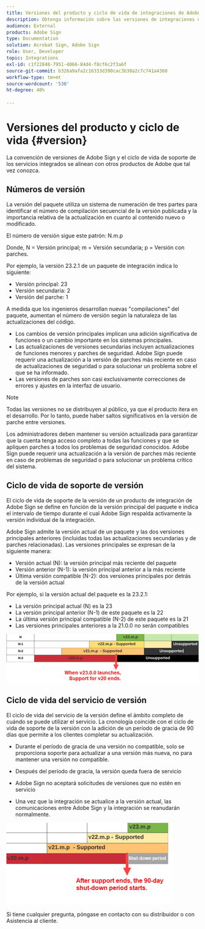 ```yaml
---
title: Versiones del producto y ciclo de vida de integraciones de Adobe Sign
description: Obtenga información sobre las versiones de integraciones de Adobe Sign y el ciclo de vida de soporte
audience: External
products: Adobe Sign
type: Documentation
solution: Acrobat Sign, Adobe Sign
role: User, Developer
topic: Integrations
exl-id: c1f22848-7951-4066-84d4-f8cf6c2f3a6f
source-git-commit: b326a9afa2c16333d390cac3b30a2c7c741a4360
workflow-type: tm+mt
source-wordcount: '530'
ht-degree: 40%

---
```


# Versiones del producto y ciclo de vida {#version}

La convención de versiones de Adobe Sign y el ciclo de vida de soporte de los servicios integrados se alinean con otros productos de Adobe que tal vez conozca.

## Números de versión

La versión del paquete utiliza un sistema de numeración de tres partes para identificar el número de compilación secuencial de la versión publicada y la importancia relativa de la actualización en cuanto al contenido nuevo o modificado.

El número de versión sigue este patrón: N.m.p

Donde, N = Versión principal; m = Versión secundaria; p = Versión con parches.

Por ejemplo, la versión 23.2.1 de un paquete de integración indica lo siguiente:

* Versión principal: 23
* Versión secundaria: 2
* Versión del parche: 1

A medida que los ingenieros desarrollan nuevas &quot;compilaciones&quot; del paquete, aumentan el número de versión según la naturaleza de las actualizaciones del código.

* Los cambios de versión principales implican una adición significativa de funciones o un cambio importante en los sistemas principales.
* Las actualizaciones de versiones secundarias incluyen actualizaciones de funciones menores y parches de seguridad. Adobe Sign puede requerir una actualización a la versión de parches más reciente en caso de actualizaciones de seguridad o para solucionar un problema sobre el que se ha informado.
* Las versiones de parches son casi exclusivamente correcciones de errores y ajustes en la interfaz de usuario.

>[!NOTE]
>
>Todas las versiones no se distribuyen al público, ya que el producto itera en el desarrollo. Por lo tanto, puede haber saltos significativos en la versión de parche entre versiones.

Los administradores deben mantener su versión actualizada para garantizar que la cuenta tenga acceso completo a todas las funciones y que se apliquen parches a todos los problemas de seguridad conocidos. Adobe Sign puede requerir una actualización a la versión de parches más reciente en caso de problemas de seguridad o para solucionar un problema crítico del sistema.

## Ciclo de vida de soporte de versión

El ciclo de vida de soporte de la versión de un producto de integración de Adobe Sign se define en función de la versión principal del paquete e indica el intervalo de tiempo durante el cual Adobe Sign respalda activamente la versión individual de la integración.

Adobe Sign admite la versión actual de un paquete y las dos versiones principales anteriores (incluidas todas las actualizaciones secundarias y de parches relacionadas). Las versiones principales se expresan de la siguiente manera:

* Versión actual (N): la versión principal más reciente del paquete
* Versión anterior (N-1): la versión principal anterior a la más reciente
* Última versión compatible (N-2): dos versiones principales por detrás de la versión actual

Por ejemplo, si la versión actual del paquete es la 23.2.1:

* La versión principal actual (N) es la 23
* La versión principal anterior (N-1) de este paquete es la 22
* La última versión principal compatible (N-2) de este paquete es la 21
* Las versiones principales anteriores a la 21.0.0 no serán compatibles

![Gráfico de versiones](images/version_chart.png)

## Ciclo de vida del servicio de versión

El ciclo de vida del servicio de la versión define el ámbito completo de cuándo se puede utilizar el servicio. La cronología coincide con el ciclo de vida de soporte de la versión con la adición de un período de gracia de 90 días que permite a los clientes completar su actualización.

* Durante el período de gracia de una versión no compatible, solo se proporciona soporte para actualizar a una versión más nueva, no para mantener una versión no compatible.
* Después del período de gracia, la versión queda fuera de servicio

* Adobe Sign no aceptará solicitudes de versiones que no estén en servicio
* Una vez que la integración se actualice a la versión actual, las comunicaciones entre Adobe Sign y la integración se reanudarán normalmente.

![Período de cierre](images/shutdown_period.png)

Si tiene cualquier pregunta, póngase en contacto con su distribuidor o con Asistencia al cliente.
